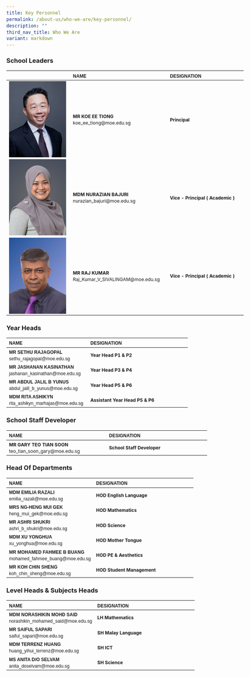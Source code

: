 ```yaml
---
title: Key Personnel
permalink: /about-us/who-we-are/key-personnel/
description: ""
third_nav_title: Who We Are
variant: markdown
---
```

### **School Leaders**
<table border="0" cellpadding="0" cellspacing="0" style="width:624px">
<thead>
		<tr>
			<th scope="col" style="text-align:left; width:249px"><span style="font-size:12px"><span style="font-family:Arial,Helvetica,sans-serif"></span></span></th>
			<th scope="col" style="text-align:left; width:249px"><span style="font-size:12px"><span style="font-family:Arial,Helvetica,sans-serif">NAME</span></span></th>
			<th scope="col" style="text-align:left; width:251px"><span style="font-size:12px"><span style="font-family:Arial,Helvetica,sans-serif">DESIGNATION</span></span></th>
		</tr>
	</thead>
<tbody>
		<tr>
			<td style="width:106px"><span style="font-size:12px"><span style="font-family:Arial,Helvetica,sans-serif"><img align="left" style="width:150px" src="/images/SY5_3313___Headshot.jpg"></span></span></td>
			<td style="width:106px"><span style="font-size:12px"><strong>MR KOE EE TIONG</strong><br>koe_ee_tiong@moe.edu.sg</span></td>
			<td style="width:106px"><span style="font-size:12px"><strong>Principal</strong> </span></td>
</tr><tr>
	<td style="width:106px"><span style="font-size:12px"><span style="font-family:Arial,Helvetica,sans-serif"><img align="left" style="width:150px" src="/images/About%20Us/Mdm_Azian.png"></span></span></td>
			<td style="width:106px"><span style="font-size:12px"><strong>MDM NURAZIAN BAJURI</strong><br>nurazian_bajuri@moe.edu.sg</span></td>
	<td style="width:106px"><span style="font-size:12px"><strong>Vice - Principal ( Academic )</strong> </span></td>
	</tr><tr>
	<td style="width:106px"><span style="font-size:12px"><span style="font-family:Arial,Helvetica,sans-serif"><img align="left" style="width:150px" src="/images/new_mr_raj.png"></span></span></td>
			<td style="width:106px"><span style="font-size:12px"><strong>MR RAJ KUMAR</strong><br>Raj_Kumar_V_SIVALINGAM@moe.edu.sg</span></td>
	<td style="width:106px"><span style="font-size:12px"><strong>Vice - Principal ( Academic )</strong> </span></td>
	</tr><tr>
	</tr><tr>
		</tr></tbody></table>
		
### 		**Year Heads**
<table border="0" cellpadding="0" cellspacing="0" style="width:624px">
<thead>
		<tr>
			<th scope="col" style="text-align:left; width:200px"><span style="font-size:12px"><span style="font-family:Arial,Helvetica,sans-serif">NAME</span></span></th>
			<th scope="col" style="text-align:left; width:249px"><span style="font-size:12px"><span style="font-family:Arial,Helvetica,sans-serif">DESIGNATION</span></span></th>
		</tr>
	</thead>
<tbody>
		<tr>
	<td style="width:106px"><span style="font-size:12px"><span style="font-family:Arial,Helvetica,sans-serif"><strong>MR SETHU RAJAGOPAL</strong><br>sethu_rajagopal@moe.edu.sg</span></span></td>
			<td style="width:106px"><span style="font-size:12px"><strong>Year Head P1 &amp; P2 </strong></span></td>
	</tr><tr>
	</tr><tr>
			</tr><tr><td style="width:106px"><span style="font-size:12px"><span style="font-family:Arial,Helvetica,sans-serif"><strong>MR JASHANAN KASINATHAN</strong><br>jashanan_kasinathan@moe.edu.sg</span></span></td>
			<td style="width:106px"><span style="font-size:12px"><strong>Year Head P3 &amp; P4</strong></span></td>
	</tr><tr>
		</tr><tr><td style="width:106px"><span style="font-size:12px"><span style="font-family:Arial,Helvetica,sans-serif"><strong>MR ABDUL JALIL B YUNUS</strong><br>abdul_jalil_b_yunus@moe.edu.sg</span></span></td>
			<td style="width:106px"><span style="font-size:12px"><strong>Year Head P5 &amp; P6</strong></span></td>
	</tr><tr>
	</tr><tr><td style="width:106px"><span style="font-size:12px"><span style="font-family:Arial,Helvetica,sans-serif"><strong>MDM RITA ASHIKYN</strong><br>rita_ashikyn_marhajas@moe.edu.sg</span></span></td>
			<td style="width:106px"><span style="font-size:12px"><strong>Assistant Year Head P5 &amp; P6</strong></span></td>
	</tr><tr>
		</tr></tbody></table>
		
### 		**School Staff Developer**
<table border="0" cellpadding="0" cellspacing="0" style="width:624px">
	<thead>
		<tr>
			<th scope="col" style="text-align:left; width:249px"><span style="font-size:12px"><span style="font-family:Arial,Helvetica,sans-serif">NAME</span></span></th>
			<th scope="col" style="text-align:left; width:251px"><span style="font-size:12px"><span style="font-family:Arial,Helvetica,sans-serif">DESIGNATION </span></span></th>
</tr>
	</thead>
	<tbody>
		<tr>
			<td style="width:249px"><span style="font-size:12px"><strong>MR GARY TEO TIAN SOON</strong><br>
			teo_tian_soon_gary@moe.edu.sg</span></td>
			<td style="width:251px"><span style="font-size:12px"><strong>School Staff Developer</strong></span></td>
			</tr><tr>
		</tr>
			</tbody>
</table>

### **Head Of Departments**
<table border="0" cellpadding="0" cellspacing="0" style="width:624px">
<thead>
		<tr>
			<th scope="col" style="text-align:left; width:200px"><span style="font-size:12px"><span style="font-family:Arial,Helvetica,sans-serif">NAME</span></span></th>
			<th scope="col" style="text-align:left; width:249px"><span style="font-size:12px"><span style="font-family:Arial,Helvetica,sans-serif">DESIGNATION</span></span></th>
		</tr>
	</thead>
<tbody>
		<tr>
	<td style="width:106px"><span style="font-size:12px"><span style="font-family:Arial,Helvetica,sans-serif"><strong>MDM EMILIA RAZALI</strong><br>emilia_razali@moe.edu.sg</span></span></td>
			<td style="width:106px"><span style="font-size:12px"><strong>HOD English Language</strong></span></td>
	</tr><tr>
	</tr><tr>
			</tr><tr><td style="width:106px"><span style="font-size:12px"><span style="font-family:Arial,Helvetica,sans-serif"><strong>MRS NG-HENG MUI GEK</strong><br>heng_mui_gek@moe.edu.sg</span></span></td>
			<td style="width:106px"><span style="font-size:12px"><strong>HOD Mathematics</strong></span></td>
	</tr><tr>
		</tr><tr><td style="width:106px"><span style="font-size:12px"><span style="font-family:Arial,Helvetica,sans-serif"><strong>MR ASHRI SHUKRI</strong><br>ashri_b_shukri@moe.edu.sg</span></span></td>
			<td style="width:106px"><span style="font-size:12px"><strong>HOD Science</strong></span></td>
	</tr><tr>
	</tr><tr>
		</tr><tr><td style="width:106px"><span style="font-size:12px"><span style="font-family:Arial,Helvetica,sans-serif"><strong>MDM XU YONGHUA</strong><br>xu_yonghua@moe.edu.sg</span></span></td>
			<td style="width:106px"><span style="font-size:12px"><strong>HOD Mother Tongue</strong></span></td>
	</tr><tr>
	</tr><tr><td style="width:106px"><span style="font-size:12px"><span style="font-family:Arial,Helvetica,sans-serif"><strong>MR MOHAMED FAHMEE B BUANG</strong><br>mohamed_fahmee_buang@moe.edu.sg</span></span></td>
			<td style="width:106px"><span style="font-size:12px"><strong>HOD PE &amp; Aesthetics</strong></span></td>
	</tr><tr>
	</tr>
	<tr>
		</tr><tr><td style="width:106px"><span style="font-size:12px"><span style="font-family:Arial,Helvetica,sans-serif"><strong>MR KOH CHIN SHENG</strong><br>koh_chin_sheng@moe.edu.sg</span></span></td>
			<td style="width:106px"><span style="font-size:12px"><strong>HOD Student Management</strong></span></td>
	</tr><tr>
	</tr><tr>
	</tr><tr>
	</tr>
		</tbody></table>
		
### **Level Heads &amp; Subjects Heads**
<table border="0" cellpadding="0" cellspacing="0" style="width:624px">
<thead>
		<tr>
			<th scope="col" style="text-align:left; width:200px"><span style="font-size:12px"><span style="font-family:Arial,Helvetica,sans-serif">NAME</span></span></th>
			<th scope="col" style="text-align:left; width:249px"><span style="font-size:12px"><span style="font-family:Arial,Helvetica,sans-serif">DESIGNATION</span></span></th>
		</tr>
	</thead>
<tbody>
		<tr>
	<td style="width:106px"><span style="font-size:12px"><span style="font-family:Arial,Helvetica,sans-serif"><strong>MDM NORASHIKIN MOHD SAID</strong><br>norashikin_mohamed_said@moe.edu.sg</span></span></td>
			<td style="width:106px"><span style="font-size:12px"><strong>LH Mathematics</strong></span></td>
	</tr><tr>
	</tr><tr>
			</tr><tr><td style="width:106px"><span style="font-size:12px"><span style="font-family:Arial,Helvetica,sans-serif"><strong>MR SAIFUL SAPARI</strong><br>saiful_sapari@moe.edu.sg</span></span></td>
			<td style="width:106px"><span style="font-size:12px"><strong>SH Malay Language</strong></span></td>
	</tr><tr>
		</tr><tr>
	</tr><tr>
	</tr><tr><td style="width:106px"><span style="font-size:12px"><span style="font-family:Arial,Helvetica,sans-serif"><strong>MDM TERRENZ HUANG</strong><br>huang_yihui_terrenz@moe.edu.sg</span></span></td>
			<td style="width:106px"><span style="font-size:12px"><strong>SH ICT</strong></span></td>
	</tr><tr>
	</tr><tr><td style="width:106px"><span style="font-size:12px"><span style="font-family:Arial,Helvetica,sans-serif"><strong>MS ANITA D/O SELVAM</strong><br>anita_doselvam@moe.edu.sg</span></span></td>
			<td style="width:106px"><span style="font-size:12px"><strong>SH Science</strong></span></td>
	</tr><tr>
		</tr></tbody></table>